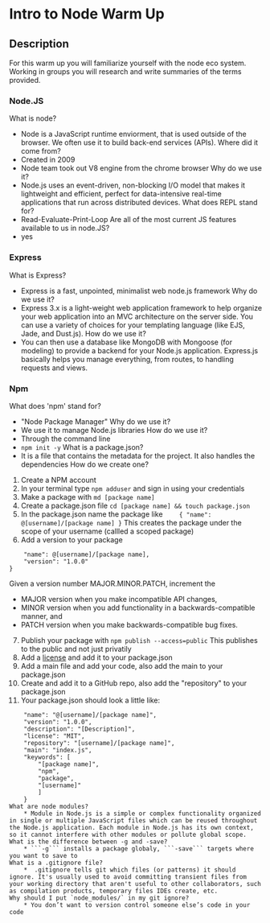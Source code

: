 # Intro to Node Warm Up

## Description

For this warm up you will familiarize yourself with the node eco system. Working in groups you will research and write summaries of the terms provided.

### Node.JS

What is node?
* Node is a JavaScript runtime enviorment, that is used outside of the browser.  We often use it to build back-end services (APIs).
Where did it come from?
* Created in 2009
* Node team took out V8 engine from the chrome browser
Why do we use it?
* Node.js uses an event-driven, non-blocking I/O model that makes it lightweight and efficient, perfect for data-intensive real-time applications that run across distributed devices.
What does REPL stand for?
* Read-Evaluate-Print-Loop
Are all of the most current JS features available to us in node.JS?
* yes
### Express

What is Express?
* Express is a fast, unpointed, minimalist web node.js framework
Why do we use it?
* Express 3.x is a light-weight web application framework to help organize your web application into an MVC architecture on the server side. You can use a variety of choices for your templating language (like EJS, Jade, and Dust.js).
How do we use it?
* You can then use a database like MongoDB with Mongoose (for modeling) to provide a backend for your Node.js application. Express.js basically helps you manage everything, from routes, to handling requests and views.
### Npm

What does 'npm' stand for?
* "Node Package Manager"
Why do we use it?
* We use it to manage Node.js libraries
How do we use it?
* Through the command line
* ```npm init -y```
What is a package.json?
* It is a file that contains the metadata for the project. It also handles the dependencies
How do we create one?
1. Create a NPM account 
2. In your terminal type ```npm adduser``` and sign in using your credentials
3. Make a package with ```md [package name]```
4. Create a package.json file ```cd [package name] && touch package.json```
5. In the package.json name the package like ```    {
    "name": @[username]/[package name]
}``` 
This creates the package under the scope of your username (callled a scoped package)
6. Add a version to your package
```{
    "name": @[username]/[package name],
    "version": "1.0.0"
}
```

Given a version number MAJOR.MINOR.PATCH, increment the
* MAJOR version when you make incompatible API changes,
* MINOR version when you add functionality in a backwards-compatible manner, and
* PATCH version when you make backwards-compatible bug fixes.
7. Publish your package with ```npm publish --access=public``` This publishes to the public and not just privatily
8. Add a [license](https://docs.npmjs.com/files/package.json#license) and add it to your package.json
9. Add a main file and add your code, also add the main to your package.json
10. Create and add it to a GitHub repo, also add the "repository" to your package.json
11. Your package.json should look a little like: 
```{
    "name": "@[username]/[package name]",
    "version": "1.0.0",
    "description": "[Description]",
    "license": "MIT",
    "repository": "[username]/[package name]",
    "main": "index.js",
    "keywords": [
        "[package name]",
        "npm",
        "package",
        "[username]"
        ]
    }
What are node modules?
    * Module in Node.js is a simple or complex functionality organized in single or multiple JavaScript files which can be reused throughout the Node.js application. Each module in Node.js has its own context, so it cannot interfere with other modules or pollute global scope.
What is the difference between -g and -save?
    * ```-g``` installs a package globaly, ```-save``` targets where you want to save to 
What is a .gitignore file?
    *  .gitignore tells git which files (or patterns) it should ignore. It's usually used to avoid committing transient files from your working directory that aren't useful to other collaborators, such as compilation products, temporary files IDEs create, etc.
Why should I put `node_modules/` in my git ignore?
    * You don’t want to version control someone else’s code in your code